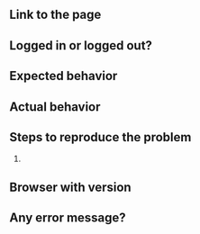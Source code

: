 ## Link to the page

## Logged in or logged out?

## Expected behavior

## Actual behavior

## Steps to reproduce the problem
1. 

## Browser with version

## Any error message?